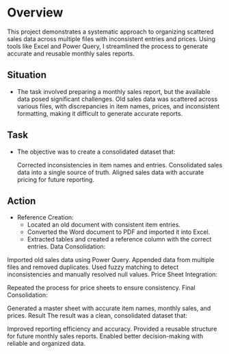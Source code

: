 # Overview
This project demonstrates a systematic approach to organizing scattered sales data across multiple files with inconsistent entries and prices.
Using tools like Excel and Power Query, I streamlined the process to generate accurate and reusable monthly sales reports.

## Situation
- The task involved preparing a monthly sales report, but the available data posed significant challenges. Old sales data was scattered across various files, with discrepancies in item names, prices, and inconsistent formatting, making it difficult to generate accurate reports.

## Task
- The objective was to create a consolidated dataset that:

  Corrected inconsistencies in item names and entries.
  Consolidated sales data into a single source of truth.
  Aligned sales data with accurate pricing for future reporting.
## Action
- Reference Creation:
  - Located an old document with consistent item entries.
  - Converted the Word document to PDF and imported it into Excel.
  - Extracted tables and created a reference column with the correct entries.
Data Consolidation:

Imported old sales data using Power Query.
Appended data from multiple files and removed duplicates.
Used fuzzy matching to detect inconsistencies and manually resolved null values.
Price Sheet Integration:

Repeated the process for price sheets to ensure consistency.
Final Consolidation:

Generated a master sheet with accurate item names, monthly sales, and prices.
Result
The result was a clean, consolidated dataset that:

Improved reporting efficiency and accuracy.
Provided a reusable structure for future monthly sales reports.
Enabled better decision-making with reliable and organized data.
